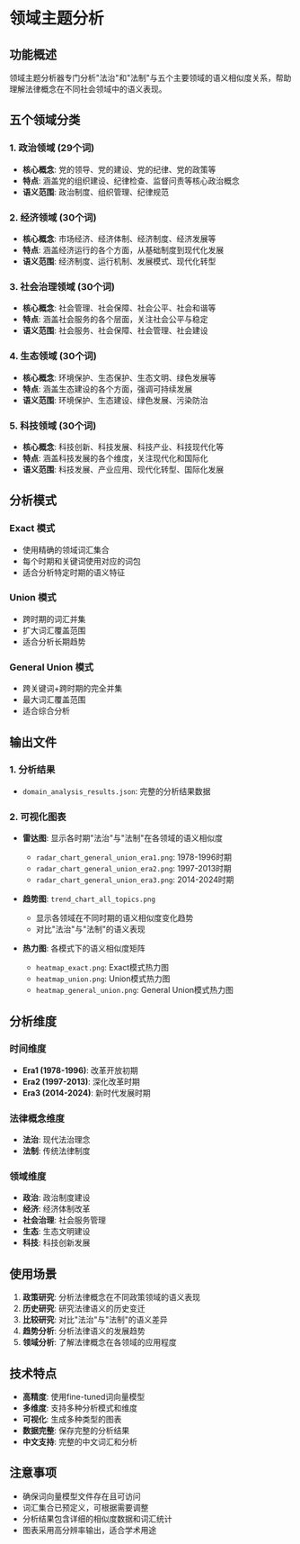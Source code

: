 # 领域主题分析

## 功能概述

领域主题分析器专门分析"法治"和"法制"与五个主要领域的语义相似度关系，帮助理解法律概念在不同社会领域中的语义表现。

## 五个领域分类

### 1. 政治领域 (29个词)
- **核心概念**: 党的领导、党的建设、党的纪律、党的政策等
- **特点**: 涵盖党的组织建设、纪律检查、监督问责等核心政治概念
- **语义范围**: 政治制度、组织管理、纪律规范

### 2. 经济领域 (30个词)
- **核心概念**: 市场经济、经济体制、经济制度、经济发展等
- **特点**: 涵盖经济运行的各个方面，从基础制度到现代化发展
- **语义范围**: 经济制度、运行机制、发展模式、现代化转型

### 3. 社会治理领域 (30个词)
- **核心概念**: 社会管理、社会保障、社会公平、社会和谐等
- **特点**: 涵盖社会服务的各个层面，关注社会公平与稳定
- **语义范围**: 社会服务、社会保障、社会管理、社会建设

### 4. 生态领域 (30个词)
- **核心概念**: 环境保护、生态保护、生态文明、绿色发展等
- **特点**: 涵盖生态建设的各个方面，强调可持续发展
- **语义范围**: 环境保护、生态建设、绿色发展、污染防治

### 5. 科技领域 (30个词)
- **核心概念**: 科技创新、科技发展、科技产业、科技现代化等
- **特点**: 涵盖科技发展的各个维度，关注现代化和国际化
- **语义范围**: 科技发展、产业应用、现代化转型、国际化发展

## 分析模式

### Exact 模式
- 使用精确的领域词汇集合
- 每个时期和关键词使用对应的词包
- 适合分析特定时期的语义特征

### Union 模式
- 跨时期的词汇并集
- 扩大词汇覆盖范围
- 适合分析长期趋势

### General Union 模式
- 跨关键词+跨时期的完全并集
- 最大词汇覆盖范围
- 适合综合分析

## 输出文件

### 1. 分析结果
- `domain_analysis_results.json`: 完整的分析结果数据

### 2. 可视化图表
- **雷达图**: 显示各时期"法治"与"法制"在各领域的语义相似度
  - `radar_chart_general_union_era1.png`: 1978-1996时期
  - `radar_chart_general_union_era2.png`: 1997-2013时期
  - `radar_chart_general_union_era3.png`: 2014-2024时期

- **趋势图**: `trend_chart_all_topics.png`
  - 显示各领域在不同时期的语义相似度变化趋势
  - 对比"法治"与"法制"的语义表现

- **热力图**: 各模式下的语义相似度矩阵
  - `heatmap_exact.png`: Exact模式热力图
  - `heatmap_union.png`: Union模式热力图
  - `heatmap_general_union.png`: General Union模式热力图

## 分析维度

### 时间维度
- **Era1 (1978-1996)**: 改革开放初期
- **Era2 (1997-2013)**: 深化改革时期
- **Era3 (2014-2024)**: 新时代发展时期

### 法律概念维度
- **法治**: 现代法治理念
- **法制**: 传统法律制度

### 领域维度
- **政治**: 政治制度建设
- **经济**: 经济体制改革
- **社会治理**: 社会服务管理
- **生态**: 生态文明建设
- **科技**: 科技创新发展

## 使用场景

1. **政策研究**: 分析法律概念在不同政策领域的语义表现
2. **历史研究**: 研究法律语义的历史变迁
3. **比较研究**: 对比"法治"与"法制"的语义差异
4. **趋势分析**: 分析法律语义的发展趋势
5. **领域分析**: 了解法律概念在各领域的应用程度

## 技术特点

- **高精度**: 使用fine-tuned词向量模型
- **多维度**: 支持多种分析模式和维度
- **可视化**: 生成多种类型的图表
- **数据完整**: 保存完整的分析结果
- **中文支持**: 完整的中文词汇和分析

## 注意事项

- 确保词向量模型文件存在且可访问
- 词汇集合已预定义，可根据需要调整
- 分析结果包含详细的相似度数据和词汇统计
- 图表采用高分辨率输出，适合学术用途






